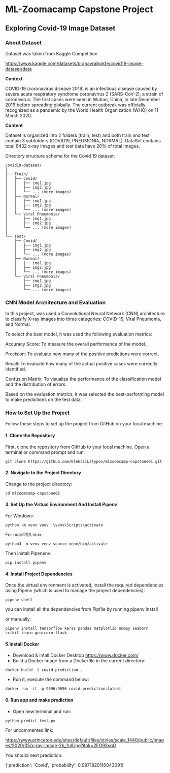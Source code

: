 
# ML-Zoomacamp Capstone Project
## Exploring Covid-19 Image Dataset

### About Dataset

Dataset was taken from Kaggle Competition

https://www.kaggle.com/datasets/pranavraikokte/covid19-image-dataset/data

**Context**

COVID-19 (coronavirus disease 2019) is an infectious disease caused by severe acute respiratory syndrome coronavirus 2 (SARS-CoV-2), a strain of coronavirus. The first cases were seen in Wuhan, China, in late December 2019 before spreading globally. The current outbreak was officially recognized as a pandemic by the World Health Organization (WHO) on 11 March 2020.

**Content**

Dataset is organized into 2 folders (train, test) and both train and test contain 3 subfolders (COVID19, PNEUMONIA, NORMAL). DataSet contains total 6432 x-ray images and test data have 20% of total images.

Directory structure scheme for the Covid 19 dataset:
```
Covid19-dataset/
│
├── Train/
│   ├── Covid/
│   │   ├── img1.jpg
│   │   ├── img2.jpg 
│   │   └── ... (more images)
│   ├── Normal/
│   │   ├── img1.jpg
│   │   ├── img2.jpg
│   │   └── ... (more images)
│   └── Viral Pneumonia/
│       ├── img1.jpg
│       ├── img2.jpg
│       └── ... (more images)
│
└── Test/
    ├── Covid/
    │   ├── img1.jpg
    │   ├── img2.jpg
    │   └── ... (more images)
    ├── Normal/
    │   ├── img1.jpg
    │   ├── img2.jpg
    │   └── ... (more images)
    └── Viral Pneumonia/
        ├── img1.jpg
        ├── img2.jpg
        └── ... (more images)
```
### CNN Model Architecture and Evaluation
In this project, was used a Convolutional Neural Network (CNN) architecture to classify X-ray images into three categories: COVID-19, Viral Pneumonia, and Normal.

To select the best model, it was used the following evaluation metrics:

Accuracy Score: To measure the overall performance of the model.

Precision: To evaluate how many of the positive predictions were correct.

Recall: To evaluate how many of the actual positive cases were correctly identified.

Confusion Matrix: To visualize the performance of the classification model and the distribution of errors.

Based on the evaluation metrics, it was selected the best-performing model to make predictions on the test data.

### How to Set Up the Project

Follow these steps to set up the project from GitHub on your local machine:

#### 1. Clone the Repository

First, clone the repository from GitHub to your local machine. Open a terminal or command prompt and run:
```
git clone https://github.com/OleksiiLatypov/mlzoomcamp-capstone01.git
```

#### 2. Navigate to the Project Directory

Change to the project directory:
```
cd mlzoomcamp-capstone01
```

#### 3. Set Up the Virtual Environment And Install Pipenv
For Windows:
```
python -m venv venv .\venv\Scripts\activate
```
For macOS/Linux:
```
python3 -m venv venv source venv/bin/activate
```
Then install Pipenenv:
```
pip install pipenv
```

#### 4. Install Project Dependencies

Once the virtual environment is activated, install the required dependencies using Pipenv (which is used to manage the project dependencies):

```
pipenv shell
```

you can install all the dependencies from Pipfile by running pipenv install

or manually:

```
pipenv install tensorflow keras pandas matplotlib numpy seaborn scikit-learn gunicorn flask
```

#### 5.Install Docker
- Download & Intall Docker Desktop https://www.docker.com/
- Build a Docker image from a Dockerfile in the current directory:
```
docker build -t covid-prediction .
```
- Run it, execute the command below:
```
docker run -it -p 9696:9696 covid-prediction:latest
```
#### 6. Run app and make prediction

- Open new terminal and run:
```
python predict_test.py
```

For uncommented link:

https://www.princeton.edu/sites/default/files/styles/scale_1440/public/images/2020/05/x-ray-image-2b_full.jpg?itok=2FO93vqG

You should next prediction:

{'prediction': 'Covid', 'probability': 0.9971820116043091}
